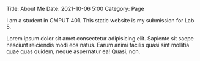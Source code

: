 Title: About Me
Date: 2021-10-06 5:00
Category: Page

I am a student in CMPUT 401. This static website is my submission for Lab 5.

Lorem ipsum dolor sit amet consectetur adipisicing elit. Sapiente sit saepe nesciunt reiciendis modi eos natus. Earum animi facilis quasi sint mollitia quae quas quidem, neque aspernatur ea! Quasi, non.
